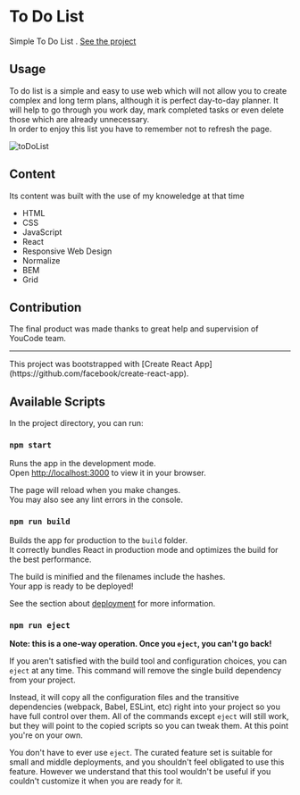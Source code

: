 # To Do List

Simple To Do List .
[See the project](https://marcinkpawel.github.io/toDoList/)

## Usage

To do list is a simple and easy to use web which will not allow you to create complex and long term plans, although it is perfect day-to-day planner. It will help to go through you work day, mark completed tasks or even delete those which are already unnecessary.  
In order to enjoy this list you have to remember not to refresh the page.

![toDoList](https://user-images.githubusercontent.com/103523918/199225246-c8e8b57a-f2eb-4344-9e15-ed814d94d5c9.gif)


## Content 
Its content was built with the use of my knoweledge at that time

 - HTML
 - CSS
 - JavaScript
 - React
 - Responsive Web Design
 - Normalize
 - BEM
 - Grid
 
## Contribution

The final product was made thanks to great help and supervision of YouCode team. 

<hr>
This project was bootstrapped with [Create React App](https://github.com/facebook/create-react-app).

## Available Scripts

In the project directory, you can run:

### `npm start`

Runs the app in the development mode.\
Open [http://localhost:3000](http://localhost:3000) to view it in your browser.

The page will reload when you make changes.\
You may also see any lint errors in the console.


### `npm run build`

Builds the app for production to the `build` folder.\
It correctly bundles React in production mode and optimizes the build for the best performance.

The build is minified and the filenames include the hashes.\
Your app is ready to be deployed!

See the section about [deployment](https://facebook.github.io/create-react-app/docs/deployment) for more information.

### `npm run eject`

**Note: this is a one-way operation. Once you `eject`, you can't go back!**

If you aren't satisfied with the build tool and configuration choices, you can `eject` at any time. This command will remove the single build dependency from your project.

Instead, it will copy all the configuration files and the transitive dependencies (webpack, Babel, ESLint, etc) right into your project so you have full control over them. All of the commands except `eject` will still work, but they will point to the copied scripts so you can tweak them. At this point you're on your own.

You don't have to ever use `eject`. The curated feature set is suitable for small and middle deployments, and you shouldn't feel obligated to use this feature. However we understand that this tool wouldn't be useful if you couldn't customize it when you are ready for it.

